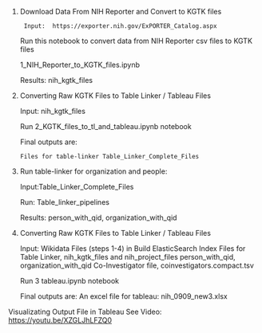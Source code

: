 

1. Download Data From NIH Reporter and Convert to KGTK files


        Input:  https://exporter.nih.gov/ExPORTER_Catalog.aspx
	
	Run this notebook to convert data from NIH Reporter csv files to KGTK files
	
	1_NIH_Reporter_to_KGTK_files.ipynb
	
	Results: nih_kgtk_files 
	
	
2.  Converting Raw KGTK Files to Table Linker / Tableau Files

	Input: nih_kgtk_files
	
	Run 2_KGTK_files_to_tl_and_tableau.ipynb notebook
	
	Final outputs are:
	
		Files for table-linker Table_Linker_Complete_Files 



3. Run table-linker for organization and people:

	Input:Table_Linker_Complete_Files 
	
	Run: Table_linker_pipelines 
	
	Results: person_with_qid, organization_with_qid



4. Converting Raw KGTK Files to Table Linker / Tableau Files

	Input: 
		Wikidata Files (steps 1-4) in Build ElasticSearch Index Files for Table Linker, 
		nih_kgtk_files and nih_project_files
		person_with_qid, organization_with_qid
		Co-Investigator file, coinvestigators.compact.tsv
		
	Run 3 tableau.ipynb notebook
	
	Final outputs are:
		An excel file for tableau:  nih_0909_new3.xlsx



Visualizating Output File in Tableau 
	See Video: https://youtu.be/XZGLJhLFZQ0
